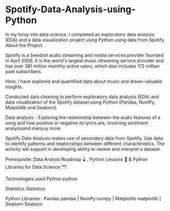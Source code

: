# Spotify-Data-Analysis-using-Python
In my foray into data science, I completed an exploratory data analysis (EDA) and a data visualization project using Python using data from Spotify.
About the Project

Spotify is a Swedish audio streaming and media services provider founded in April 2006. It is the world's largest music streaming service provider and has over 381 million monthly active users, which also includes 172 million paid subscribers.


Here, l have explored and quantified data about music and drawn valuable insights.

Conducted data cleaning to perform exploratory data analysis (EDA) and data visualization of the Spotify dataset using Python (Pandas, NumPy, Matplotlib and Seaborn).

Data analysis - Exploring the relationship between the audio features of a song and how positive or negative its lyrics are, involving sentiment analysisand manyuy more.

Spotify Data Analysis makes use of secondary data from Spotify. Use data to identify patterns and relationships between different characteristics. The activity will support in developing ability to review and interpret a dataset.

Prerequisite: Data Analyst Roadmap ⌛ , Python Lessons 📑 & Python Libraries for Data Science 🗂️

Technologies used 
Python python

Statistics Statistics

Python Libraries :
Pandas pandas | NumPy numpy | Matplotlib matplotlib | Seaborn Seaborn

